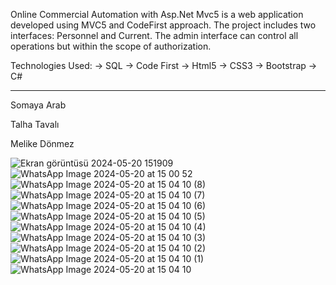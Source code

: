 Online Commercial Automation with Asp.Net Mvc5 is a web application developed using MVC5 and CodeFirst approach. The project includes two interfaces: Personnel and Current. The admin interface can control all operations but within the scope of authorization.

Technologies Used:
-> SQL
-> Code First
-> Html5
-> CSS3
-> Bootstrap
-> C#
<hr>
<p>Somaya Arab</p>
<p>Talha Tavalı</p>
<p>Melike Dönmez</p>

![Ekran görüntüsü 2024-05-20 151909](https://github.com/smyy325/COMMERCIAL-AUTOMATION-PROJECT/assets/135053124/13aa51db-d786-4278-8896-f240c96934c7)
![WhatsApp Image 2024-05-20 at 15 00 52](https://github.com/smyy325/COMMERCIAL-AUTOMATION-PROJECT/assets/135053124/cb8f03fa-f3c7-4b1f-9ae5-51ab3987db0c)
![WhatsApp Image 2024-05-20 at 15 04 10 (8)](https://github.com/smyy325/COMMERCIAL-AUTOMATION-PROJECT/assets/135053124/a281cb56-8ce0-446e-b701-70d691d55cc7)
![WhatsApp Image 2024-05-20 at 15 04 10 (7)](https://github.com/smyy325/COMMERCIAL-AUTOMATION-PROJECT/assets/135053124/46460192-8a0c-4833-925c-03dac7f882b3)
![WhatsApp Image 2024-05-20 at 15 04 10 (6)](https://github.com/smyy325/COMMERCIAL-AUTOMATION-PROJECT/assets/135053124/16dafc03-4387-495f-98fb-7cfc42288913)
![WhatsApp Image 2024-05-20 at 15 04 10 (5)](https://github.com/smyy325/COMMERCIAL-AUTOMATION-PROJECT/assets/135053124/60e9dbe9-d828-4944-8a67-b72596be4795)
![WhatsApp Image 2024-05-20 at 15 04 10 (4)](https://github.com/smyy325/COMMERCIAL-AUTOMATION-PROJECT/assets/135053124/a34c48cd-65b8-47a3-9ebe-d97d450036c7)
![WhatsApp Image 2024-05-20 at 15 04 10 (3)](https://github.com/smyy325/COMMERCIAL-AUTOMATION-PROJECT/assets/135053124/1b66bbf9-66d2-4462-931a-7dc6606d4d63)
![WhatsApp Image 2024-05-20 at 15 04 10 (2)](https://github.com/smyy325/COMMERCIAL-AUTOMATION-PROJECT/assets/135053124/c479cfca-e9b7-4a25-ad71-7c6af94ba5b0)
![WhatsApp Image 2024-05-20 at 15 04 10 (1)](https://github.com/smyy325/COMMERCIAL-AUTOMATION-PROJECT/assets/135053124/cc20615e-f313-41c7-964c-ba947179b1f8)
![WhatsApp Image 2024-05-20 at 15 04 10](https://github.com/smyy325/COMMERCIAL-AUTOMATION-PROJECT/assets/135053124/cb8a0290-ced9-42e8-b7cd-eff6755e19cd)
